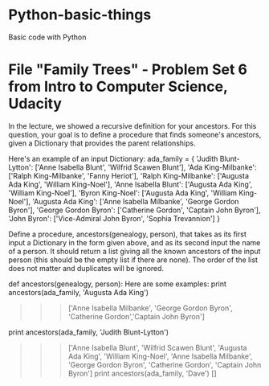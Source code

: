 # Python-basic-things
Basic code with Python
# File "Family Trees" - Problem Set 6 from Intro to Computer Science, Udacity
In the lecture, we showed a recursive definition for your ancestors. For this
question, your goal is to define a procedure that finds someone's ancestors,
given a Dictionary that provides the parent relationships.

Here's an example of an input Dictionary:
ada_family = { 'Judith Blunt-Lytton': ['Anne Isabella Blunt', 'Wilfrid Scawen Blunt'],
              'Ada King-Milbanke': ['Ralph King-Milbanke', 'Fanny Heriot'],
              'Ralph King-Milbanke': ['Augusta Ada King', 'William King-Noel'],
              'Anne Isabella Blunt': ['Augusta Ada King', 'William King-Noel'],
              'Byron King-Noel': ['Augusta Ada King', 'William King-Noel'],
              'Augusta Ada King': ['Anne Isabella Milbanke', 'George Gordon Byron'],
              'George Gordon Byron': ['Catherine Gordon', 'Captain John Byron'],
              'John Byron': ['Vice-Admiral John Byron', 'Sophia Trevannion'] }

Define a procedure, ancestors(genealogy, person), that takes as its first input
a Dictionary in the form given above, and as its second input the name of a
person. It should return a list giving all the known ancestors of the input
person (this should be the empty list if there are none). The order of the list
does not matter and duplicates will be ignored.

def ancestors(genealogy, person):
Here are some examples:
print ancestors(ada_family, 'Augusta Ada King')
>>> ['Anne Isabella Milbanke', 'George Gordon Byron',
    'Catherine Gordon','Captain John Byron']

print ancestors(ada_family, 'Judith Blunt-Lytton')
>>> ['Anne Isabella Blunt', 'Wilfrid Scawen Blunt', 'Augusta Ada King',
   'William King-Noel', 'Anne Isabella Milbanke', 'George Gordon Byron',
    'Catherine Gordon', 'Captain John Byron']
print ancestors(ada_family, 'Dave')
>>> []
